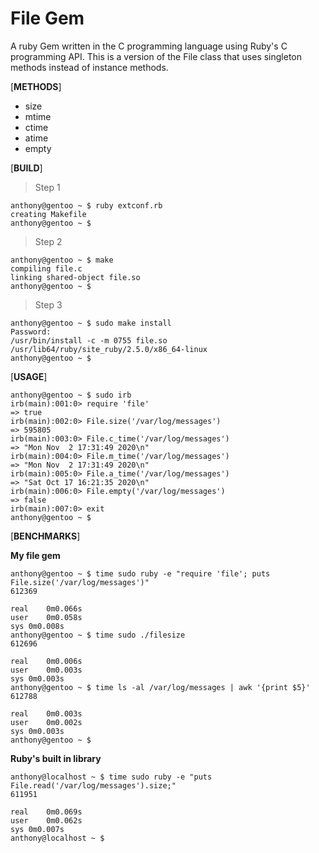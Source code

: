 # File Gem
A ruby Gem written in the C programming language using Ruby's C programming API. This is a version of the File class that uses singleton methods instead of instance methods.

[**METHODS**]
* size
* mtime
* ctime
* atime
* empty

[**BUILD**]

> Step 1
```
anthony@gentoo ~ $ ruby extconf.rb 
creating Makefile
anthony@gentoo ~ $
```

> Step 2
```
anthony@gentoo ~ $ make
compiling file.c
linking shared-object file.so
anthony@gentoo ~ $
```

> Step 3
```
anthony@gentoo ~ $ sudo make install
Password: 
/usr/bin/install -c -m 0755 file.so /usr/lib64/ruby/site_ruby/2.5.0/x86_64-linux
anthony@gentoo ~ $
```

[**USAGE**]

```
anthony@gentoo ~ $ sudo irb
irb(main):001:0> require 'file'
=> true
irb(main):002:0> File.size('/var/log/messages')
=> 595805
irb(main):003:0> File.c_time('/var/log/messages')
=> "Mon Nov  2 17:31:49 2020\n"
irb(main):004:0> File.m_time('/var/log/messages')
=> "Mon Nov  2 17:31:49 2020\n"
irb(main):005:0> File.a_time('/var/log/messages')
=> "Sat Oct 17 16:21:35 2020\n"
irb(main):006:0> File.empty('/var/log/messages')
=> false
irb(main):007:0> exit
anthony@gentoo ~ $
```

[**BENCHMARKS**]

**My file gem**

```
anthony@gentoo ~ $ time sudo ruby -e "require 'file'; puts File.size('/var/log/messages')"
612369

real	0m0.066s
user	0m0.058s
sys	0m0.008s
anthony@gentoo ~ $ time sudo ./filesize 
612696

real	0m0.006s
user	0m0.003s
sys	0m0.003s
anthony@gentoo ~ $ time ls -al /var/log/messages | awk '{print $5}'
612788

real	0m0.003s
user	0m0.002s
sys	0m0.003s
anthony@gentoo ~ $ 
``` 

**Ruby's built in library**

```
anthony@localhost ~ $ time sudo ruby -e "puts File.read('/var/log/messages').size;"
611951

real	0m0.069s
user	0m0.062s
sys	0m0.007s
anthony@localhost ~ $
```
